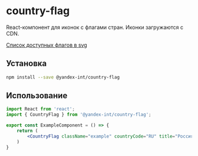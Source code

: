 # country-flag

React-компонент для иконок с флагами стран. Иконки загружаются c CDN.

[Список доступных флагов в svg](Flags.md)

## Установка

```bash
npm install --save @yandex-int/country-flag
```

## Использование

```jsx
import React from 'react';
import { CountryFlag } from '@yandex-int/country-flag';

export const ExampleComponent = () => {
    return (
        <CountryFlag className="example" countryCode="RU" title="Россия" />
    )
}
```
